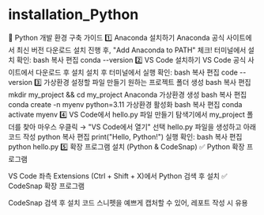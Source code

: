 # installation_Python

📌 Python 개발 환경 구축 가이드
1️⃣ Anaconda 설치하기
Anaconda 공식 사이트에서 최신 버전 다운로드
설치 진행 후, "Add Anaconda to PATH" 체크!
터미널에서 설치 확인:
bash
복사
편집
conda --version
2️⃣ VS Code 설치하기
VS Code 공식 사이트에서 다운로드 후 설치
설치 후 터미널에서 실행 확인:
bash
복사
편집
code --version
3️⃣ 가상환경 설정할 파일 만들기
원하는 프로젝트 폴더 생성
bash
복사
편집
mkdir my_project && cd my_project
Anaconda 가상환경 생성
bash
복사
편집
conda create -n myenv python=3.11
가상환경 활성화
bash
복사
편집
conda activate myenv
4️⃣ VS Code에서 hello.py 파일 만들기
탐색기에서 my_project 폴더를 찾아 마우스 우클릭 → "VS Code에서 열기" 선택
hello.py 파일을 생성하고 아래 코드 작성
python
복사
편집
print("Hello, Python!")
실행 확인:
bash
복사
편집
python hello.py
5️⃣ 확장 프로그램 설치 (Python & CodeSnap)
✅ Python 확장 프로그램

VS Code 좌측 Extensions (Ctrl + Shift + X)에서 Python 검색 후 설치
✅ CodeSnap 확장 프로그램

CodeSnap 검색 후 설치
코드 스니펫을 예쁘게 캡처할 수 있어, 레포트 작성 시 유용
